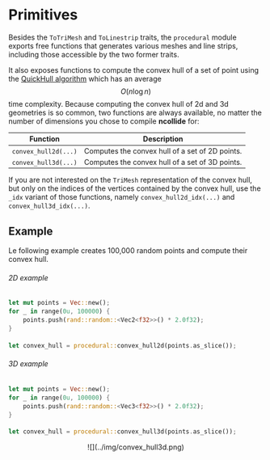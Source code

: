 # Primitives

Besides the `ToTriMesh` and `ToLinestrip` traits, the `procedural` module
exports free functions that generates various meshes and line strips, including
those accessible by the two former traits.

It also exposes functions to compute the convex hull of a set of point using
the [QuickHull algorithm](http://en.wikipedia.org/wiki/QuickHull) which has an
average $$O(n \log{n})$$ time complexity.  Because computing the convex hull of
2d and 3d geometries is so common, two functions are always available, no
matter the number of dimensions you chose to compile **ncollide** for:

| Function             | Description                                     |
| --                   | --                                              |
| `convex_hull2d(...)` | Computes the convex hull of a set of 2D points. |
| `convex_hull3d(...)` | Computes the convex hull of a set of 3D points. |

If you are not interested on the `TriMesh` representation of the convex hull,
but only on the indices of the vertices contained by the convex hull, use the
`_idx` variant of those functions, namely `convex_hull2d_idx(...)` and
`convex_hull3d_idx(...)`.

## Example
Le following example creates 100,000 random points and compute their
convex hull.

###### 2D example <div class="d2" onclick="window.open('../src/primitives2d.rs')"></div>
```rust
let mut points = Vec::new();
for _ in range(0u, 100000) {
    points.push(rand::random::<Vec2<f32>>() * 2.0f32);
}

let convex_hull = procedural::convex_hull2d(points.as_slice());
```

###### 3D example <div class="d3" onclick="window.open('../src/primitives3d.rs')"></div>
```rust
let mut points = Vec::new();
for _ in range(0u, 100000) {
    points.push(rand::random::<Vec3<f32>>() * 2.0f32);
}

let convex_hull = procedural::convex_hull3d(points.as_slice());
```

<center>
![](../img/convex_hull3d.png)
</center>
